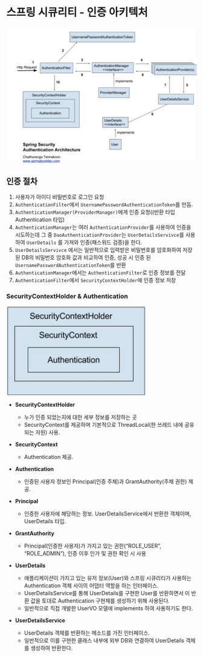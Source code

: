 # 스프링 시큐리티 - 인증 아키텍처
![](./images/securityarchitecture.png)  
## 인증 절차
1. 사용자가 아이디 비밀번호로 로그인 요청
2. `AuthenticationFilter`에서 `UsernamePasswordAuthenticationToken`를 만듬.
3. `AuthenticationManager(ProviderManager)`에게 인증 요청((반환 타입 Authentication 타입)
4. `AuthenticationManager`는 여러 `AuthenticationProvider`를 사용하여 인증을 시도하는데 그 중 `DaoAuthenticationProvider`는 `UserDetailsServivce`를 사용하여 `UserDetails` 를 가져와 인증(패스워드 검증)을 한다.
5. `UserDetailsServivce` 에서는 일반적으로 입력받은 비밀번호를 암호화하여 저장된 DB의 비밀번호 암호화 값과 비교하여 인증, 성공 시 인증 된 `UsernamePasswordAuthenticationToken`를 반환
6. `AuthenticationManager`에서는 `AuthenticationFilter`로 인증 정보를 전달
7. `AuthenticationFilter`에서 `SecurityContextHolder`에 인증 정보 저장


### SecurityContextHolder & Authentication  
![](./images/SecurityContextHolder.png)
- **SecurityContextHolder**
    - 누가 인증 되었는지에 대한 세부 정보를 저장하는 곳
    - SecurityContext를 제공하며 기본적으로 ThreadLocal(한 쓰레드 내에 공유되는 자원) 사용.
- **SecurityContext**
    - Authentication 제공.
- **Authentication**
    - 인증된 사용자 정보인 Principal(인증 주체)과 GrantAuthority(주체 권한) 제공.  
- **Principal**
    - 인증한 사용자에 해당하는 정보. UserDetailsService에서 반환한 객체이며, UserDetails 타입.
- **GrantAuthority**
    - Principal(인증한 사용자)가 가지고 있는 권한(“ROLE_USER”, “ROLE_ADMIN”), 인증 이후 인가 및 권한 확인 시 사용
    
- **UserDetails**
    - 애플리케이션이 가지고 있는 유저 정보(User)와 스프링 시큐리티가 사용하는 Authentication 객체 사이의 어댑터 역할을 하는 인터페이스.
    - UserDetailsService를 통해 UserDetails를 구현한 User를 반환하면서 이 반환 값을 토대로 Authentication 구현체를 생성하기 위해 사용된다.
    - 일반적으로 직접 개발한 UserVO 모델에 implements 하여 사용하기도 한다.
- **UserDetailsService**
    - UserDetails 객체를 반환하는 메소드를 가진 인터페이스.
    - 일반적으로 이를 구현한 클래스 내부에 외부 DB와 연결하여 UserDetails 객체를 생성하여 반환한다.
